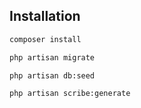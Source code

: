## Installation


```bash
composer install

php artisan migrate

php artisan db:seed

php artisan scribe:generate
```